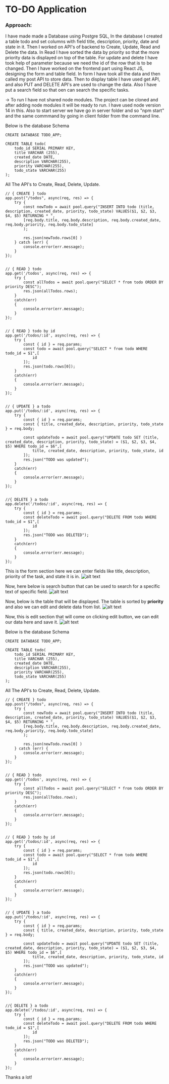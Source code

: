 # TO-DO Application


### Approach:
I have made made a Database using Postgre SQL, In the database I created a table todo and set columns with field title, description, priority, date and state in it.
Then I worked on API's of backend to Create, Update, Read and Delete the data. In Read I have sorted the data by priority so that the more priority data is displayed on top of the table. For update and delete I have took help of parameter because we need the id of the row that is to be changed. 
Then I have worked on the frontend part using React JS, designing the form and table field.
In form I have took all the data and then called my post API to store data.
Then to display table I have used get API, and also PUT and DELETE API's are used to change the data.
Also I have put a search field so that oen can search the specific tasks.

-> To run I have not shared node modules. The project can be cloned and after adding node modules it will be ready to run. I have used node version 14 in this. Also to start server we have go in server folder and so "npm start" and the same commmand by going in client folder from the command line.

Below is the database Schema
```
CREATE DATABASE TODO_APP;

CREATE TABLE todo(
    todo_id SERIAL PRIMARY KEY,
    title VARCHAR (255),
    created_date DATE,
    description VARCHAR(255),
    priority VARCHAR(255),
    todo_state VARCHAR(255)
);
```

All The API's to Create, Read, Delete, Update.
```
// { CREATE } todo
app.post("/todos", async(req, res) => {
    try {
        const newTodo = await pool.query("INSERT INTO todo (title, description, created_date, priority, todo_state) VALUES($1, $2, $3, $4, $5) RETURNING * ",
        [req.body.title, req.body.description, req.body.created_date, req.body.priority, req.body.todo_state]
        );

        res.json(newTodo.rows[0] )
    } catch (err) {
        console.error(err.message);
    }
});


// { READ } todo 
app.get('/todos', async(req, res) => {
    try {
        const allTodos = await pool.query("SELECT * from todo ORDER BY priority DESC");
        res.json(allTodos.rows);
    }
    catch(err)
    {
        console.error(err.message);
    }
});


// { READ } todo by id
app.get('/todos/:id', async(req, res) => {
    try {
        const { id } = req.params;
        const todo = await pool.query("SELECT * from todo WHERE todo_id = $1",[
            id
        ]);
        res.json(todo.rows[0]);
    }
    catch(err)
    {
        console.error(err.message);
    }
});


// { UPDATE } a todo
app.put('/todos/:id', async(req, res) => {
    try {
        const { id } = req.params;
        const { title, created_date, description, priority, todo_state } = req.body;

        const updateTodo = await pool.query("UPDATE todo SET (title, created_date, description, priority, todo_state) = ($1, $2, $3, $4, $5) WHERE todo_id = $6",[
            title, created_date, description, priority, todo_state, id 
        ]);
        res.json("TODO was updated");
    }
    catch(err)
    {
        console.error(err.message);
    }
});


//{ DELETE } a todo
app.delete('/todos/:id', async(req, res) => {
    try {
        const { id } = req.params;
        const deleteTodo = await pool.query("DELETE FROM todo WHERE todo_id = $1",[
            id 
        ]);
        res.json("TODO was DELETED");
    }
    catch(err)
    {
        console.error(err.message);
    }
});
```

This is the form section here we can enter fields like title, description, priority of the task, and state it is in.
 ![alt text](https://github.com/17-Vishal/TO-DO-Application/blob/main/App_Images/1.PNG)


 Now, here below is search button that can be used to search for a specific text of specific field.
 ![alt text](https://github.com/17-Vishal/TO-DO-Application/blob/main/App_Images/2.png)
 
 
 Now, below is the table that will be displayed. The table is sorted by **priority** and  also we can edit and delete data from list.
 ![alt text](https://github.com/17-Vishal/TO-DO-Application/blob/main/App_Images/3.PNG)
 
 
 Now, this is edit section that will come on clicking edit button, we can edit our data here and save it.
 ![alt text](https://github.com/17-Vishal/TO-DO-Application/blob/main/App_Images/4.PNG)

Below is the database Schema
```
CREATE DATABASE TODO_APP;

CREATE TABLE todo(
    todo_id SERIAL PRIMARY KEY,
    title VARCHAR (255),
    created_date DATE,
    description VARCHAR(255),
    priority VARCHAR(255),
    todo_state VARCHAR(255)
);
```

All The API's to Create, Read, Delete, Update.
```
// { CREATE } todo
app.post("/todos", async(req, res) => {
    try {
        const newTodo = await pool.query("INSERT INTO todo (title, description, created_date, priority, todo_state) VALUES($1, $2, $3, $4, $5) RETURNING * ",
        [req.body.title, req.body.description, req.body.created_date, req.body.priority, req.body.todo_state]
        );

        res.json(newTodo.rows[0] )
    } catch (err) {
        console.error(err.message);
    }
});


// { READ } todo 
app.get('/todos', async(req, res) => {
    try {
        const allTodos = await pool.query("SELECT * from todo ORDER BY priority DESC");
        res.json(allTodos.rows);
    }
    catch(err)
    {
        console.error(err.message);
    }
});


// { READ } todo by id
app.get('/todos/:id', async(req, res) => {
    try {
        const { id } = req.params;
        const todo = await pool.query("SELECT * from todo WHERE todo_id = $1",[
            id
        ]);
        res.json(todo.rows[0]);
    }
    catch(err)
    {
        console.error(err.message);
    }
});


// { UPDATE } a todo
app.put('/todos/:id', async(req, res) => {
    try {
        const { id } = req.params;
        const { title, created_date, description, priority, todo_state } = req.body;

        const updateTodo = await pool.query("UPDATE todo SET (title, created_date, description, priority, todo_state) = ($1, $2, $3, $4, $5) WHERE todo_id = $6",[
            title, created_date, description, priority, todo_state, id 
        ]);
        res.json("TODO was updated");
    }
    catch(err)
    {
        console.error(err.message);
    }
});


//{ DELETE } a todo
app.delete('/todos/:id', async(req, res) => {
    try {
        const { id } = req.params;
        const deleteTodo = await pool.query("DELETE FROM todo WHERE todo_id = $1",[
            id 
        ]);
        res.json("TODO was DELETED");
    }
    catch(err)
    {
        console.error(err.message);
    }
});
```


Thanks a lot!
